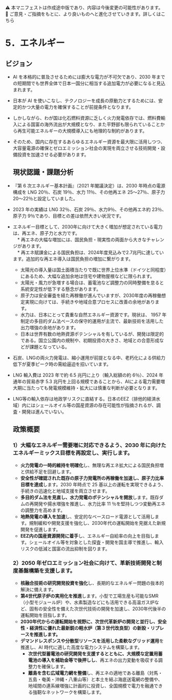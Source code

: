 ⚠️ 本マニフェストは作成途中版であり、内容は今後変更の可能性があります。  
💬 ご意見・ご指摘をもとに、より良いものへと進化させていきます。詳しくはこちら

# 5．エネルギー

## ビジョン

* AI を本格的に普及させるためには膨大な電力が不可欠であり、2030 年までの短期間でも世界全体で日本一国分に相当する追加電力が必要になると見込まれます。  
* 日本が AI を使いこなし、テクノロジーを成長の原動力とするためには、安定的かつ大量の電力を確保することが前提条件となります。  
* しかしながら、わが国は化石燃料資源に乏しく火力発電依存では、燃料費輸入による国富の海外流出が大規模となり、また平野部も限られていることから再生可能エネルギーの大規模導入にも地理的な制約があります。  
* そのため、国内に存在するあらゆるエネルギー資源を最大限に活用しつつ、大容量電源の確保とゼロエミッション社会の実現を両立させる技術開発・設備投資を加速させる必要があります。

  ## 現状認識・課題分析

* 『第 6 次エネルギー基本計画』（2021 年閣議決定）は、2030 年時点の電源構成を LNG 20％、石炭 19％、水力 11％、その他再エネ 25〜27％、原子力 20〜22％と設定していました。  
* 2023 年の実績は LNG 32％、石炭 29％、水力9％、その他再エネ約 23％、原子力 9％であり、目標との差は依然大きい状況です。  
* エネルギー目標として、2030年に向けて大きく増加が想定されている電力は、再エネ、原子力と水力です。  
　* 再エネの大幅な増加には、国民負担・現実性の両面から大きなチャレンジがあります。  
  　* 再エネ賦課金による国民負担は、2024年度見込みで2.7兆円に達しています。追加的な再エネ導入は国民負担の増加に繋がります。  
    * 太陽光の導入量は国土面積当たりで既に世界上位水準（ドイツと同程度）にあるため、大幅な追加余地は住宅や建物屋根などに限られます。  
    * 太陽光・風力が急増する場合は、蓄電池など調整力の同時整備を怠ると系統安定性が低下する懸念があります。  
  * 原子力は安全審査を経た再稼働が進んでいますが、2030年度の再稼働想定実現に向けては、手続きや地域合意プロセスに改善の余地があります。  
  * 水力は、日本にとって貴重な自然エネルギー資源です。現状は、 1957 年制定の多目的ダム法ベースの保守的運用が主流で、最新技術を活用した出力増強の余地があります。  
  * 日本は世界有数の地熱資源ポテンシャルを有しているが、開発は限定的である。国立公園内の規制や、初期投資の大きさ、地域との合意形成などが課題となっている。
* 石炭、LNGの両火力発電は、縮小運用が前提となる中、老朽化による供給力低下が夏季ピーク時の需給逼迫を招いています。  
* LNG 輸入費は 2023 年で約 6.5 兆円に上り（輸入総額の約 6％）、2024 年通年の貿易赤字 5.3 兆円を上回る規模であることから、AIによる電力需要増大期に当たっても発電規模維持・拡大には慎重な判断が必要となります。
* LNG等の輸入依存は地政学リスクに直結する。日本のEEZ（排他的経済水域）内にはシェールオイル等の国産資源の存在可能性が指摘されるが、調査・開発は進んでいない。

  ## 政策概要

  ### 1）大幅なエネルギー需要増に対応できるよう、2030 年に向けたエネルギーミックス目標を再設定し、実行します。 
  * **火力発電の一時的維持を明確化**し、無理な再エネ拡大による国民負担増と供給不足を回避します。  
  * **安全性が確認された既存の原子力発電所の再稼働を加速し、原子力比率目標を達成**します。2030 年時点で 25 基以上の運転を実現できるよう、手続きの迅速化と地域支援を両立させます。
  * **多目的ダム法を見直し、水力発電のポテンシャルを開放**します。既存ダムの再開発や揚水増強を推進し、水力比率 11 ％を堅持しつつ変動再エネの調整力を高めます。  
  * **地熱発電の導入を加速**し、安定的なベースロード電源として活用します。規制緩和や開発支援を強化し、2030年代の運転開始を見据えた新規開発を促進します。
  * **EEZ内の国産資源開発に着手**し、エネルギー自給率の向上を目指します。シェールオイル等を対象とした探査・開発を国主導で推進し、輸入リスクの低減と国富の流出抑制を図ります。

  ### 2）2050 年ゼロエミッション社会に向けて、革新技術開発と制度基盤構築を支援します。  
  * **核融合技術の研究開発投資を強化**し、長期的なエネルギー問題の抜本的解決に備えます。  
  * **第4世代原子炉の実用化を推進**します。小型で工場生産も可能なSMR（小型モジュール炉）や、水素製造などにも活用できる高温ガス炉など、固有の安全性を備えた次世代技術の開発を加速し、2030年代後半の運転開始を目指します。
  * **2030年代からの運転開始を視野に、次世代革新炉の開発と並行し、安全性・経済性に優れた最新鋭の軽水炉（第３世代改良型）の新設・リプレースを推進します。**
  * **デマンドレスポンスや分散型リソースを活用した柔軟なグリッド運用**を推進し、AI 時代に適した高度な電力システムを構築します。
    * **次世代型蓄電池の研究開発を支援するとともに、大規模な定置用蓄電池の導入を補助金等で後押しし**、再エネの出力変動を吸収する調整力を確保します。
    * **離島を含む広域電力網を整備**し、再エネの適地である離島（対馬・五島・奄美・沖縄・八重山等）と本土を結ぶ海底送電網の整備や、地域間の連系線増強に計画的に投資し、全国規模で電力を融通できる強靭なネットワークを構築します。